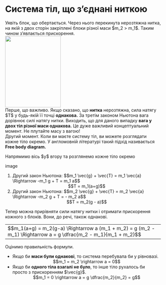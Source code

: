 # Система тiл, що з’єднанi ниткою
<div class="space">Уявiть блок, що обертається. Через нього перекинута нерозтяжна нитка, на якiй з двох сторiн закрiпленi блоки рiзної маси $m_2 > m_1$. Таким чином з’явлається прискорення.</div>

<div class="space"><img class="image" width="180" height="231" src="https://rawgit.com/chudaol/ed-era-book-physics/master/images/chapter_4/16.png"></div>

<div class="space">Перше, що важливо. Якщо сказано, що <b>нитка</b> нерозтяжна, сила натягу $T$ у будь-якiй її точцi <b>однакова.</b> За третiм законом Ньютона вага дорiвнює силi натягу нитки. Виходить, що для даного випадку <span class="p1"><b>вага у двох тiл рiзної маси однакова.</b></span> Це дуже важливий концептуальний момент. Не плутайте масу з вагою!</div>

<div class="space">Другий момент. Коли ви маєте систему тiл, ви можете розглядати кожне тiло окремо. У англомовнiй лiтературi такий пiдхiд називається <span class="p1"><b>Free body diagram.</b></span></div>

<div class="space"><p class="p3">Напрямимо вiсь $y$ вгору та розглянемо кожне тiло окремо</p></div>

image

<ol>
<li>
<div class="space">Другий закон Ньютона: $$m_1 \vec{g} + \vec{T} = m_1 \vec{a} \Rightarrow -m_1 g + T = m_1 a$$</div>
<div class="space" align="center">$$T = m_1(a+g)$$</div>
</li>
<li>
<div class="space">Другий закон Ньютона: $$m_2 \vec{g} + \vec{T} = m_2 \vec{a} \Rightarrow -m_2 g + T = - m_2 a$$</div>
<div class="space" align="center">$$T = m_2(g - a)$$</div>
</li>
</ol>

<div class="space">Тепер можна прирiвняти сили натягу нитки i отримати прискорення кожного з блокiв. Вони, до речi, також однаковi.</div>

<div class="centered-table-wrapper">
<table class="centered-table">
<tr class="eq">
<td class="eq">
<p1>$$m_1(a+g) = m_2(g-a) \Rightarrow a (m_1 + m_2) = g (m_2 - m_1) \Rightarrow a = g \dfrac{m_2 - m_1}{m_1 + m_2}$$</p1>
</td>
</tr>
</table></div>

<div class="space">Оцiнимо правильнiсть формули.</div>

<ul>
<li>
<div class="space">Якщо би <span class="p1"><b>маси були однаковi</b></span>, то система перебувала би у рiвновазi.</div>
<div class="space" align="center">$$m_1 = m_2 \rightarrow a = 0$$</div>
</li>
<li>
<div class="space">Якщо би <span class="p1"><b>одного тiла взагалi не було</b></span>, то iнше тiло рухалось би просто з прискоренням $\vec{g}$.</div>
<div align="center">$$m_1 = 0 \rightarrow a = g \dfrac{m_2}{m_2} = g$$</div>
</li>
</ul>